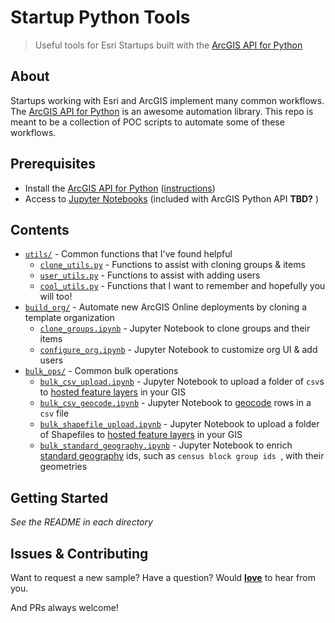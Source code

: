 # Startup Python Tools
> Useful tools for Esri Startups built with the [ArcGIS API for Python](https://developers.arcgis.com/python/)

## About

Startups working with Esri and ArcGIS implement many common workflows. The [ArcGIS API for Python](https://developers.arcgis.com/python/) is an awesome automation library. This repo is meant to be a collection of POC scripts to automate some of these workflows.

## Prerequisites

* Install the [ArcGIS API for Python](https://developers.arcgis.com/python/) ([instructions](https://developers.arcgis.com/python/guide/install-and-set-up/))
* Access to [Jupyter Notebooks](http://jupyter.org/) (included with ArcGIS Python API __TBD?__ )

## Contents

* [`utils/`](/utils) - Common functions that I've found helpful
  * [`clone_utils.py`](/utils/clone_utils.py) - Functions to assist with cloning groups & items
  * [`user_utils.py`](/utils/user_utils.py) - Functions to assist with adding users
  * [`cool_utils.py`](/utils/cool_utils.py) - Functions that I want to remember and hopefully you will too!
* [`build_org/`](/build_org) - Automate new ArcGIS Online deployments by cloning a template organization
  * [`clone_groups.ipynb`](/build_org/clone_groups.ipynb) - Jupyter Notebook to clone groups and their items
  * [`configure_org.ipynb`](/build_org/configure_org.ipynb) - Jupyter Notebook to customize org UI & add users
* [`bulk_ops/`](/bulk_ops) - Common bulk operations
  * [`bulk_csv_upload.ipynb`](/bulk_ops/bulk_csv_upload.ipynb) - Jupyter Notebook to upload a folder of `csv`s to [hosted feature layers](https://doc.arcgis.com/en/arcgis-online/share-maps/hosted-web-layers.htm) in your GIS
  * [`bulk_csv_geocode.ipynb`](/bulk_ops/bulk_csv_geocode.ipynb) - Jupyter Notebook to [geocode](https://developers.arcgis.com/features/geocoding/) rows in a `csv` file
  * [`bulk_shapefile_upload.ipynb`](/bulk_ops/bulk_shapefile_upload.ipynb) - Jupyter Notebook to upload a folder of Shapefiles to [hosted feature layers](https://doc.arcgis.com/en/arcgis-online/share-maps/hosted-web-layers.htm) in your GIS
  * [`bulk_standard_geography.ipynb`](/bulk_ops/bulk_standard_geography.ipynb) - Jupyter Notebook to enrich [standard geography](https://developers.arcgis.com/rest/geoenrichment/api-reference/standard-geography-query.htm) ids, such as `census block group ids
  `, with their geometries


## Getting Started

*See the README in each directory*

## Issues & Contributing

Want to request a new sample? Have a question? Would [__love__](https://github.com/mpayson/startup-python-tools/issues) to hear from you.

And PRs always welcome!
